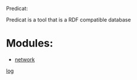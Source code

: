 Predicat:

Predicat is a tool that is a RDF compatible database

# Modules:
- [network](network)

[log](log)
